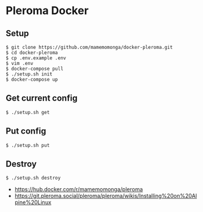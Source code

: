 # Pleroma Docker

## Setup

	$ git clone https://github.com/mamemomonga/docker-pleroma.git
	$ cd docker-pleroma
	$ cp .env.example .env
	$ vim .env
	$ docker-compose pull
	$ ./setup.sh init
	$ docker-compose up

## Get current config

	$ ./setup.sh get

## Put config

	$ ./setup.sh put

## Destroy

	$ ./setup.sh destroy


* https://hub.docker.com/r/mamemomonga/pleroma
* https://git.pleroma.social/pleroma/pleroma/wikis/Installing%20on%20Alpine%20Linux
